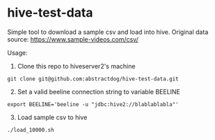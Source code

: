# hive-test-data

Simple tool to download a sample csv and load into hive.
Original data source: https://www.sample-videos.com/csv/

Usage:
1. Clone this repo to hiveserver2's machine
```
git clone git@github.com:abstractdog/hive-test-data.git
```
2. Set a valid beeline connection string to variable BEELINE
```
export BEELINE='beeline -u "jdbc:hive2://blablablabla"'
```
3. Load sample csv to hive
```
./load_10000.sh
```
